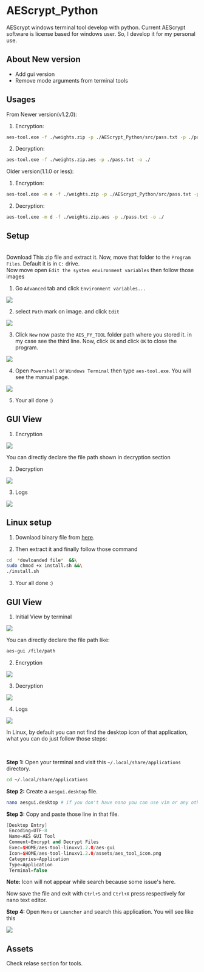 # AEScrypt_Python
AEScrypt windows terminal tool develop with python. Current AEScrypt software is license based for windows user. So, I develop it for my personal use.

## About New version

<ul>
  <li>Add gui version</li>
  <li>Remove mode arguments from terminal tools</li>
</ul>

## Usages

From Newer version(v1.2.0):

1. Encryption:

```bash
aes-tool.exe -f ./weights.zip -p ./AEScrypt_Python/src/pass.txt -p ./pass.txt -o ./
```

2. Decryption:

```bash
aes-tool.exe -f ./weights.zip.aes -p ./pass.txt -o ./
```

Older version(1.1.0 or less):

1. Encryption:

```bash
aes-tool.exe -m e -f ./weights.zip -p ./AEScrypt_Python/src/pass.txt -p ./pass.txt -o ./
```

2. Decryption:

```bash
aes-tool.exe -m d -f ./weights.zip.aes -p ./pass.txt -o ./
```

## Setup

<br>Download This zip file and extract it. Now, move that folder to the `Program Files`. Default it is in `C:` drive.<br>
Now move open `Edit the system environment variables` then follow those images

1. Go `Advanced` tab and click `Environment variables...`

<img src='resources/Capture.PNG'></img>

2. select `Path` mark on image. and click `Edit`

<img src='resources/Capture1.PNG'></img>

3. Click `New` now paste the `AES_PY_TOOL` folder path where you stored it. in my case see the third line. Now, click `OK` and click `OK` to close the program.

<img src='resources/Capture2.PNG'></img>

4. Open `Powershell` or `Windows Terminal` then type `aes-tool.exe`. You will see the manual page.

<img src='resources/Capture3.PNG'></img>

5. Your all done :)

## GUI View

1. Encryption

<img src='resources/Capture9.PNG'></img>

You can directly declare the file path shown in decryption section

2. Decryption

<img src='resources/Capture10.PNG'></img>

3. Logs

<img src='resources/Capture11.PNG'><img>


## Linux setup

1. Downlaod binary file from <a href="#assets">here</a>.

2. Then extract it and finally follow those command

```bash
cd  *dowloanded file*  &&\
sudo chmod +x install.sh &&\
./install.sh
```

3. Your all done :)

## GUI View

1. Initial View by terminal

<img src='resources/Capture4.PNG'></img>

You can directly declare the file path like:

```bash
aes-gui /file/path
```

2. Encryption

<img src='resources/Capture5.PNG'></img>

3. Decryption

<img src='resources/Capture6.PNG'></img>

4. Logs

<img src='resources/Capture7.PNG'></img>


<p>In Linux, by default you can not find the desktop icon of that application, what you can do just follow those steps:</p><br>

<b> Step 1:</b> Open your terminal and visit this `~/.local/share/applications` directory.

```bash
cd ~/.local/share/applications
```

<b>Step 2:</b> Create a `aesgui.desktop` file.

```bash
nano aesgui.desktop # if you don't have nano you can use vim or any other text editor to open this file
```

<b>Step 3: </b>Copy and paste those line in that file.
```ino
[Desktop Entry]
 Encoding=UTF-8
 Name=AES GUI Tool
 Comment=Encrypt and Decrypt Files
 Exec=$HOME/aes-tool-linuxv1.2.0/aes-gui
 Icon=$HOME/aes-tool-linuxv1.2.0/assets/aes_tool_icon.png
 Categories=Application
 Type=Application
 Terminal=false
```
<b>Note: </b> Icon will not appear while search because some issue's here.<br>

Now save the file and exit with `Ctrl+S` and `Ctrl+X` press respectively for nano text editor.

<b>Step 4: </b> Open `Menu` or `Launcher` and search this application. You will see like this

<img src='resources/Capture8.PNG'></img>


## Assets

Check relase section for tools.

